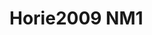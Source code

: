 # Horie2009 NM1
<a name="material" />
<script type="application/ld+json">

  {
    "@context": "https://schema.org/",
    "@type": "ChemicalSubstance",
    "http://purl.org/dc/terms/conformsTo":
      {
        "@type": "CreativeWork",
        "@id": "https://bioschemas.org/profiles/ChemicalSubstance/0.4-RELEASE/"
      },
    "@id": "https://egonw.github.io/nanowiki/nanowiki178.html#material",
    "name": "Horie2009 NM1",
    "sameAs: "http://127.0.0.1/mediawiki/index.php/Special:URIResolver/Horie2009_NM1"
  }
</script>


